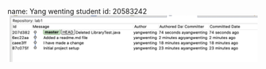 name: Yang wenting
student id: 20583242
![picture](https://github.com/YanggWendy/comp3111---lab1---2020s/blob/master/image.png)
